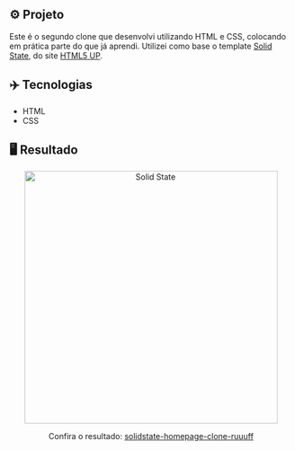 ## ⚙️ Projeto
Este é o segundo clone que desenvolvi utilizando HTML e CSS, colocando em prática parte do que já aprendi. Utilizei como base o template <a href="https://html5up.net/solid-state">Solid State</a>, do site <a href="https://html5up.net/">HTML5 UP</a>.

## ✈️ Tecnologias
- HTML
- CSS

## 🖥️ Resultado
<div align="center">
  <img alt="Solid State" src="https://i.imgur.com/KfqkkGE.png" width="450px"> 
  <p>Confira o resultado: <a href="https://solidstate-homepage-clone-ruuuff.netlify.app">solidstate-homepage-clone-ruuuff</a></p>
</div>